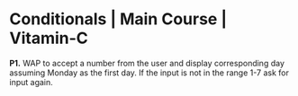 # Conditionals | Main Course | Vitamin-C
**P1.** WAP to accept a number from the user and display corresponding day assuming Monday as the first day. If the input is not in the range 1-7 ask for input again.
